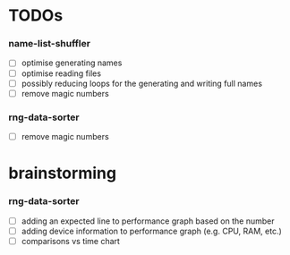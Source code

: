 # TODOs

### name-list-shuffler

-   [ ] optimise generating names
-   [ ] optimise reading files
-   [ ] possibly reducing loops for the generating and writing full names
-   [ ] remove magic numbers

### rng-data-sorter

-   [ ] remove magic numbers

# brainstorming

### rng-data-sorter

-   [ ] adding an expected line to performance graph based on the number
-   [ ] adding device information to performance graph (e.g. CPU, RAM, etc.)
-   [ ] comparisons vs time chart
